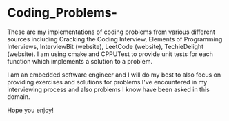 # Coding_Problems-

These are my implementations of coding problems from various different sources including Cracking the Coding Interview, Elements of Programming Interviews, InterviewBit (website), LeetCode (website), TechieDelight (website). I am using cmake and CPPUTest to provide unit tests for each function which implements a solution to a problem. 

I am an embedded software engineer and I will do my best to also focus on providing exercises and solutions for problems I've encountered in my interviewing process and also problems I know have been asked in this domain. 

Hope you enjoy! 
